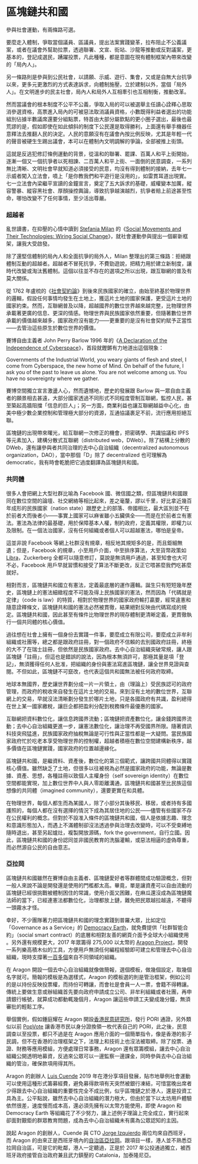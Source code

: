 # 區塊鏈共和國

參與社會運動，有兩條路可選。

要麼走入體制，爭取當個議員、區議員，提出法案實踐變革，拉布阻止不公義議案，或者在議會外幫助拉票，透過聯署、文宣、街站、沙龍等推動或反對議案，更基本的，登記成選民，踴躍投票，凡此種種，都是意圖在現有體制框架內帶來改變的「局內人」。

另一條路則是參與到公民社會，以請願、示威、遊行、集會，又或是自無大台抗爭以來，更多元更激烈的方式表達訴求，向體制施壓，立於建制以外，當個「局外人」。在文明進步的民主社會，局內人和局外人互相牽引也互相制衡，推動改革。

然而當議會的根本制度不公平不公義，爭取入局的可以被選舉主任讀心詮釋心思取消參選資格，高票進入局內的可被惡法取消議員資格，小數既得利益者選出的功能組別佔據半數議席還要分組點票，特首由大部分屬欽點的更小圈子選出，最後也最荒謬的是，假如即使在如此傾斜的制度下公民還是取得勝利，上面還有舉手機器任意釋法去推翻人民的決定。人民的意願沒有在議會內按比例反映，尤其是年輕一代的聲音被硬生生踢出議會，本可以在體制內文明調解的爭論，全部被推上街頭。

這就是反逃犯修訂條例運動的背景，從溫和的聯署、罷課、百萬人和平上街開始，逐漸一個又一個抗爭者以死相諫、二百萬人和平上街、一面倒的民意調查，一系列無比清晰、文明社會早就知道必須接受的民意，均沒有得到體制的接納，去年七一示威者闖入立法會，噴上「是你教我們和平遊行是沒用的」，如雷貫耳道出現實。七一立法會內梁繼平宣讀的金鐘宣言，奠定了五大訴求的基礎，威權變本加厲，縱容警暴、縱容黑社會、厚顏操控輿論，導致抗爭越演越烈，抗爭者賠上前途甚至性命，哪怕改變不了任何事情，至少活出尊嚴。

### 超越者

亂世讀書，在抑壓的心情中讀到 [Stefania Milan](https://stefaniamilan.net/about-me) 的《[Social Movements and Their Technologies: Wiring Social Change](https://www.palgrave.com/gp/book/9780230309180)》，就社會運動參與提出一個嶄新框架，讓我大受啟發。

除了還堅信體制的局內人和全面抗爭的局外人，Milan 整理出的第三條路：拒絕跟體制互動的超越者。超越者不冒死抗爭，不費勁遊說，把精力用於建立新制度，讓時代改變或淘汰舊體制。這個以往並不存在的選項之所以出現，跟互聯網的普及有莫大關係。

從 1762 年盧梳的《[社會契約論](https://books.google.com.hk/books/about/A_Treatise_on_the_Social_Compact_Or_The.html?id=A6U9AAAAYAAJ&printsec=frontcover&source=kp_read_button&redir_esc=y#v=onepage&q&f=false)》到後來民族國家的確立，由始至終基於物理世界的邏輯，假設任何事情均發生在土地上，獲這片土地的國家保護，更受這片土地的國家約束。然而，互聯網普及以降，超越國界的數位世界越來越完整，比物理世界承載著更廣的信息、更深的情感。物理世界與民族國家依然重要，但隨著數位世界承載的價值越來越多，國家政府沒有能力——更重要的是沒有社會契約賦予正當性——去管治這些原生於數位世界的價值。

賽博自由主義者 John Perry Barlow 1996 年的《[A Declaration of the Independence of Cyberspace](https://www.eff.org/cyberspace-independence)》，首段就鏗鏘有力地道出這個現象：

Governments of the Industrial World, you weary giants of flesh and steel, I come from Cyberspace, the new home of Mind. On behalf of the future, I ask you of the past to leave us alone. You are not welcome among us. You have no sovereignty where we gather.

賽博空間獨立宣言激盪人心，然而遺憾地，歷史的發展跟 Barlow 與一眾自由主義者的願景相去甚遠，大部分國家透過不同形式不同程度管制互聯網，監控人民，甚至築起高牆阻擋「信息的巨人」；另一方面，商業利益也讓互聯網越益中心化，由美中極少數企業控制和管理極大部分的資源，互通協議裹足不前，流行應用拒絕互聯。

區塊鏈的出現帶來曙光，給互聯網一次修正的機會，把密碼學、共識協議和 IPFS 等元素加入，建構分散式互聯網（distributed web，DWeb）。除了結構上分散的 DWeb，還有讓參與者共同治理的去中心自治組織（decentralized autonomous organization，DAO），當中那個「D」除了 decentralized 也可理解為 democratic，我有時會乾脆把它過度翻譯為區塊鏈共和國。

### 共同體

很多人會把網上大型社群比喻為 Facebook 國、微信國之類，但區塊鏈共和國跟同在數位空間的論壇、社交網絡等相比起來，差之毫釐，謬以千里，好比拿近幾百年成形的民族國家（nation state）跟歷史上的部落、帝國相比，最大區別並不在於前者大而後者小——事實上國家可以麻雀雖小五臟俱全——而是在於前者立有憲法。憲法為法律的最基礎，用於保障基本人權，制約政府，定義其權限，即權力以及限制。在一個法治國家，沒有任何組織或者個人可以超越憲法，哪怕是皇帝。

這並非說 Facebook 等網上社群沒有規章，相反地其規矩多的是，而且鉅細無遺；但是，Facebook 的規章，小至用戶介面，中至排序算法，大至貨幣政策如 [Libra](https://libra.org/en-US/)，Zuckerberg 全都可以隨意修訂，莫說是無須用戶通過，甚至知會也大可不必，Facebook 用戶早就習慣和接受了算法不斷更改，反正它喂甚麼我們吃甚麼就好。

相對而言，區塊鏈共和國立有憲法，定義最底層的運作邏輯。誕生只有短短幾年歷史，區塊鏈上的憲法細緻程度不可能及得上民族國家的憲法，然而因為「代碼就是定律」（code is law）的特質，相對於物理世界的國家政府輸打贏要，經常違憲和隨意詮釋條文，區塊鏈共和國的憲法必然被貫徹，結果絕對反映由代碼寫成的規定。區塊鏈共和國，因此甚至有條件比物理世界的現存體制更清晰定義，更貫徹執行一個共同體的核心價值。

過往想在社會上擁有一個身份去實踐一件事，要麼成立有限公司，要麼成立非牟利組織或社團等，總之都是跟政府註冊，對一個政府不信賴的去別國政府註冊，終極的大不了在瑞士註冊，但依然是民族國家政府。去中心自治組織突破常規，讓人跟區塊鏈「註冊」，但這也是錯誤的說法，因為根本無須許可，那極其量是項「登記」，無須獲得任何人批准，把組織的身份與憲法寫進區塊鏈，讓全世界見證與查閱。不但如此，區塊鏈不可竄改，也代表這個共和國無法被任何政府取締。

地球本無國界，歷史讓世界劃分成一片一片領土，由（理論上）受民族認可的政府管理，而政府的稅收來自發生在這片土地的交易。來到沒有土地的數位世界，互聯網上的交易，早就沒法清晰劃分發生於哪片土地，只是各國政府有共識，盈利總得在世上某一國家繳稅，讓巨企都把盈利分配到稅務條件最優惠的國家。

互聯網把資料數位化，讓信息跨國界流動；區塊鏈把資產數位化，讓金錢跨國界流動；去中心自治組織更進一步，讓憲法數位化，讓治理不再受國界所限。隨著資訊科技突飛猛進，民族國家政府抽稅無論是可行性與正當性都是一大疑問。當民族國家政府忙於吃老本享受物理世界的控制權，超越者積極在數位空間建構新秩序，越多價值在區塊鏈實踐，國家政府的位置越邊緣化。

區塊鏈共和國，是繼資料、資產後，數位化的第三個範式，讓跨國共同體得以實踐核心價值。雖然缺乏了土地，但很多以往被視為必然是國家政府的功能，無論是數據、資產、思想，各種註冊以致個人主權身份（self sovereign identity）在數位空間都能實現，加上數位世界中人與人零距離溝通，區塊鏈共和國甚至比民族這個想像的共同體（imagined community），還要更實在和具體。

在物理世界，每個人都生而為某國人，除了小部分其後移民、移居，或者持有多國護照的，每個人都在沒有選擇的情況下成為其居住地的公民——儘管有些國家不存在公民權利的概念。但對於不設准入條件的區塊鏈共和國，個人是依據志趣、理念和意識形態加入，而遇上不滿體制卻沒法透過參與治理去改變時，可以不受束縛地隨時退出，甚至另起爐灶，複製開放源碼，fork the government，自行立國。因此，區塊鏈共和國的身份認同並非國民教育的洗腦灌輸，或惡法相逼的虛偽尊重，而必然源自公民的自由意志。

### 亞拉岡

區塊鏈共和國雖然在賽博自由主義者、區塊鏈愛好者等群體間成功驗證概念，但對一般人來說不論是開發還是使用的門檻都太高。畢竟，單是讓資產可以自由流動的區塊鏈已經很挑戰被體制困住的常識，使用介面又困難，在麻瓜還沒成為區塊鏈魔法師的當下，已經連憲法都數位化，治理都放上鏈，難免把民眾越拉越遠，不聽得一頭霧水才怪。

幸好，不少團隊著力把區塊鏈共和國的理念實踐到普羅大眾，比如定位「Governance as a Service」的 [Democracy Earth](https://democracy.earth/)，就免費提供「社群智能合約」（social smart contract）的底層和相對友善的網頁介面予全球大小組織使用 。另外還有規模更大，2017 年眾籌得 275,000 以太幣的 [Aragon Project](https://aragon.org/)，開發一系列樂高積木似的工具，方便用戶無須任何編程經驗即可建立和管理去中心自治組織，現時支撐著[一百多個](https://aragon.org/blog/aragon-by-the-numbers-after-one-year-on-mainnet)來自不同領域的組織。

在 Aragon 開設一個去中心自治組織就像做簡報，選個模板，做幾個設定，取幾個名字就可。簡報的模板是為選樣式，Aragon 的模板選的則是管治框架，例如公司的是以持份反映投票權，而持份可轉讓，而會社是會員一人一票，會籍不得轉讓。傳統上要做生意或辦組織首先要向政府申請成立公司、非牟利組織或者社團，再申請銀行帳號，就算成功都動輒幾個月，Aragon 讓這些申請工夫變成幾分鐘，無須審批的輕鬆工序。

舉個實例，假如鍾庭耀在 Aragon 開設[香港民意研究所](https://www.pori.hk/)，發行 PORI 通證，另外類似以前 [PopVote](https://popvote.hk/) 讓香港市民以身分證換領一枚代表自己的 PORI，此之後，民意調查以至投票，都只不過是在 Aragon 應用介面的一個簡單指令，像是香港的影子民調，但不在香港的治理框架之下，法理上和技術上也沒法被取締。除了投票、通證、財務等應用模組，方便處理日常事務，Aragon 還有眾籌模組，讓去中心自治組織公開透明地募資，反過來公眾可以一邊監察一邊課金，同時參與去中心自治組織的管治，確保款項用得其所。

Aragon 的創辦人 [Luis Cuende](https://twitter.com/licuende) 2019 年在港分享項目發展，貼市地舉例社會運動可以使用這種形式籌募經費，避免募得款項有天突然被銀行凍結，可惜當晚出席者少得跟去中心自治組織的重要性完全不成比例，似乎區塊鏈之於港人，還是投資工具為主。公平點說，雖然去中心自治組織的潛力極大，但由於當下以太坊用戶體驗依然很差，速度慢而成本高，還必須先擁有以太幣方能使用，即使 Aragon 和 Democracy Earth 等組織花了不少努力，讓上述例子理論上完全成立，實行起來卻面對艱鉅的群眾教育問題，成為去中心自治組織未有廣為公眾認知的主因。

說起 Aragon 的創辦人，Cuende 與 CTO [Jorge Izquierdo](https://twitter.com/izqui9) 兩位均來自西班牙，而 Aragon 的由來正是西班牙境內的[自治區亞拉岡](https://en.wikipedia.org/wiki/Aragon)。跟項目一樣，港人並不熟悉亞拉岡自治區，可是它的毗鄰，港人一定聽過，正是於 2017 年公投通過獨立，被西班牙政府接管自治政府兼且武力鎮壓的 Catalonia，加泰隆尼亞。

